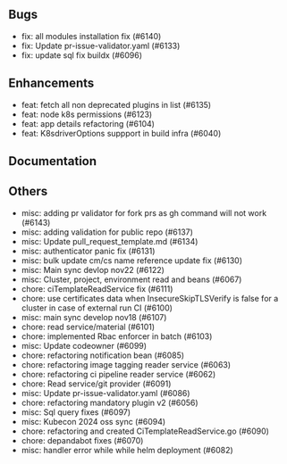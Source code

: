 ## Bugs
- fix: all modules installation fix (#6140)
- fix: Update pr-issue-validator.yaml (#6133)
- fix: update sql fix buildx (#6096)
## Enhancements
- feat: fetch all non deprecated plugins in list (#6135)
- feat: node k8s permissions (#6123)
- feat: app details refactoring (#6104)
- feat: K8sdriverOptions suppport in build infra (#6040)
## Documentation
## Others
- misc:  adding pr validator for fork prs as gh command will not work (#6143)
- misc: adding validation for public repo (#6137)
- misc: Update pull_request_template.md (#6134)
- misc: authenticator panic fix (#6131)
- misc: bulk update cm/cs name reference update fix (#6130)
- misc: Main sync devlop nov22 (#6122)
- misc: Cluster, project, environment read and beans (#6067)
- chore: ciTemplateReadService fix (#6111)
- chore: use certificates data when InsecureSkipTLSVerify is false for a cluster in case of external run CI (#6100)
- misc: main sync develop nov18 (#6107)
- chore: read service/material (#6101)
- chore: implemented Rbac enforcer in batch (#6103)
- misc: Update codeowner (#6099)
- chore: refactoring notification bean (#6085)
- chore: refactoring image tagging reader service (#6063)
- chore: refactoring ci pipeline reader service (#6062)
- chore: Read service/git provider (#6091)
- misc: Update pr-issue-validator.yaml (#6086)
- chore: refactoring mandatory plugin v2 (#6056)
- misc: Sql query fixes (#6097)
- misc: Kubecon 2024 oss sync (#6094)
- chore: refactoring and created CiTemplateReadService.go (#6090)
- chore: depandabot fixes (#6070)
- misc: handler error while while helm deployment (#6082)
